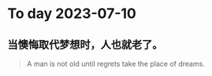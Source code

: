 
# To day 2023-07-10


## 当懊悔取代梦想时，人也就老了。
> A man is not old until regrets take the place of dreams. 

    